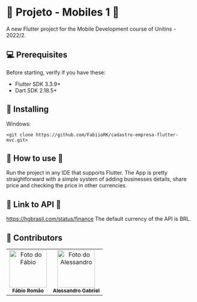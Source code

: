 # 📱 Projeto - Mobiles 1 📱

A new Flutter project for the Mobile Development course of Unitins - 2022/2.

## 💻 Prerequisites

Before starting, verify if you have these:
* Flutter SDK 3.3.9+
* Dart SDK 2.18.5+

## 🚀 Installing

Windows:
```
<git clone https://github.com/FabiioRK/cadastro-empresa-flutter-mvc.git>
```

## 🧐 How to use 🧐

Run the project in any IDE that supports Flutter. The App is pretty straightforward with a simple system of adding businesses details, share price and checking the price in other currencies.

## 📡 Link to API 📡

https://hgbrasil.com/status/finance
The default currency of the API is BRL.

## 🤝 Contributors

<table>
  <tr>
    <td align="center">
      <a href="#">
        <img src="https://avatars.githubusercontent.com/u/62519844?v=4" width="100px;" alt="Foto do Fábio"/><br>
        <sub>
          <b>Fábio Romão</b>
        </sub>
      </a>
    </td>
    <td align="center">
      <a href="#">
        <img src="https://avatars.githubusercontent.com/u/31485974?v=4" width="100px;" alt="Foto do Alessandro"/><br>
        <sub>
          <b>Alessandro Gabriel</b>
        </sub>
      </a>
    </td>
  </tr>
</table>

